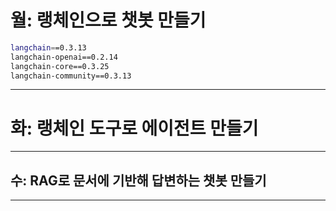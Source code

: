 # 월: 랭체인으로 챗봇 만들기
```bash
langchain==0.3.13
langchain-openai==0.2.14
langchain-core==0.3.25
langchain-community==0.3.13 
```
---
# 화: 랭체인 도구로 에이전트 만들기

---
## 수: RAG로 문서에 기반해 답변하는 챗봇 만들기

---
